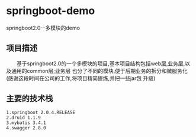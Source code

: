 # springboot-demo
springboot2.0--多模块的demo

## 项目描述
　　基于springboot2.0的一个多模块的项目,基本项目结构包括web层,业务层,以及通用的common层;业务层
也分了不同的模块,便于后期业务的拆分和微服务化(感谢这段时间在公司的工作,将项目精简提炼,并把一些jar包
升级)

## 主要的技术栈
    1.springboot 2.0.4.RELEASE
    2.druid 1.1.9
    3.mybatis 3.4.1
    4.swagger 2.8.0
